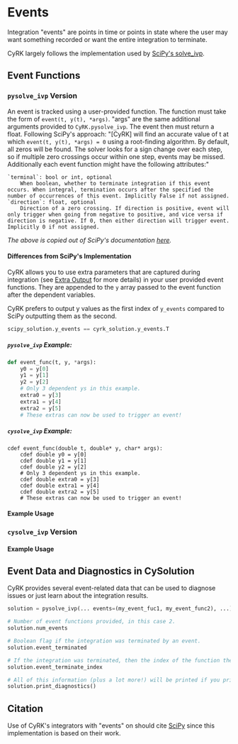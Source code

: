 # Events
Integration "events" are points in time or points in state where the user may want something recorded or want the entire
integration to terminate. 

CyRK largely follows the implementation used by [SciPy's solve_ivp](https://docs.scipy.org/doc/scipy/reference/generated/scipy.integrate.solve_ivp.html).

## Event Functions
### `pysolve_ivp` Version
An event is tracked using a user-provided function. The function must take the form of `event(t, y(t), *args)`. "args"
are the same additional arguments provided to `CyRK.pysolve_ivp`. The event then must return a float. Following SciPy's
approach: "\[CyRK\] will find an accurate value of t at which `event(t, y(t), *args) = 0` using a root-finding
algorithm. By default, all zeros will be found. The solver looks for a sign change over each step, so if multiple
zero crossings occur within one step, events may be missed.
Additionally each event function might have the following attributes:"

```
`terminal`: bool or int, optional
    When boolean, whether to terminate integration if this event occurs. When integral, termination occurs after the specified the number of occurrences of this event. Implicitly False if not assigned.
`direction`: float, optional
    Direction of a zero crossing. If direction is positive, event will only trigger when going from negative to positive, and vice versa if direction is negative. If 0, then either direction will trigger event. Implicitly 0 if not assigned.
```
_The above is copied out of SciPy's documentation [here](https://docs.scipy.org/doc/scipy/reference/generated/scipy.integrate.solve_ivp.html#scipy.integrate.solve_ivp)._

#### Differences from SciPy's Implementation
CyRK allows you to use extra parameters that are captured during integration (see [Extra Output](Extra_Output) for more details) in your user provided event functions. 
They are appended to the `y` array passed to the event function after the dependent variables.


CyRK prefers to output y values as the first index of `y_events` compared to SciPy outputting them as the second.
```python
scipy_solution.y_events == cyrk_solution.y_events.T
```



##### `pysolve_ivp` Example:
```python
def event_func(t, y, *args):
    y0 = y[0]
    y1 = y[1]
    y2 = y[2]
    # Only 3 dependent ys in this example.
    extra0 = y[3]
    extra1 = y[4]
    extra2 = y[5]
    # These extras can now be used to trigger an event!
```

##### `cysolve_ivp` Example:
```cython
cdef event_func(double t, double* y, char* args):
    cdef double y0 = y[0]
    cdef double y1 = y[1]
    cdef double y2 = y[2]
    # Only 3 dependent ys in this example.
    cdef double extra0 = y[3]
    cdef double extra1 = y[4]
    cdef double extra2 = y[5]
    # These extras can now be used to trigger an event!
```


#### Example Usage

### `cysolve_ivp` Version

#### Example Usage

## Event Data and Diagnostics in CySolution
CyRK provides several event-related data that can be used to diagnose issues or just learn about the integration results.

```python
solution = pysolve_ivp(... events=(my_event_fuc1, my_event_func2), ...)

# Number of event functions provided, in this case 2.
solution.num_events

# Boolean flag if the integration was terminated by an event.
solution.event_terminated

# If the integration was terminated, then the index of the function the first triggered the termination is provided by the following:
solution.event_terminate_index

# All of this information (plus a lot more!) will be printed if you print the solution diagnostics
solution.print_diagnostics()
```

## Citation
Use of CyRK's integrators with "events" on should cite [SciPy](https://scipy.org/citing-scipy/) since this implementation is based on their work.


